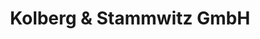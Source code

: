 ---
title: "Kolberg & Stammwitz GmbH"
url: /olbernhau/kolberg-und-stammwitz-gmbh/
shop: Eisenwaren
---